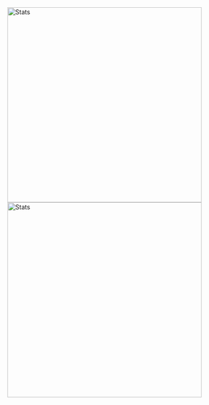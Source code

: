 <td align="center" width="440" border="0">
		<img src="https://github-readme-stats.vercel.app/api?username=M00NLIG7&show_icons=true&hide_border=true&bg_color=161b22&icon_color=79c0ff&text_color=c9d1d9&title_color=79c0ff" alt="Stats" width="440" />
		<img src="https://github-readme-stats.vercel.app/api/top-langs/?username=M00NLIG7&hide=javascript&show_icons=true&hide_border=true&bg_color=161b22&icon_color=79c0ff&text_color=c9d1d9&title_color=79c0ff&layout=compact&card_width=440&langs_count=6" alt="Stats" width="440" />
